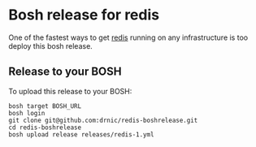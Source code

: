 # Bosh release for redis

One of the fastest ways to get [redis](http://redis.io) running on any infrastructure is too deploy this bosh release.

## Release to your BOSH

To upload this release to your BOSH:

```
bosh target BOSH_URL
bosh login
git clone git@github.com:drnic/redis-boshrelease.git
cd redis-boshrelease
bosh upload release releases/redis-1.yml
```
